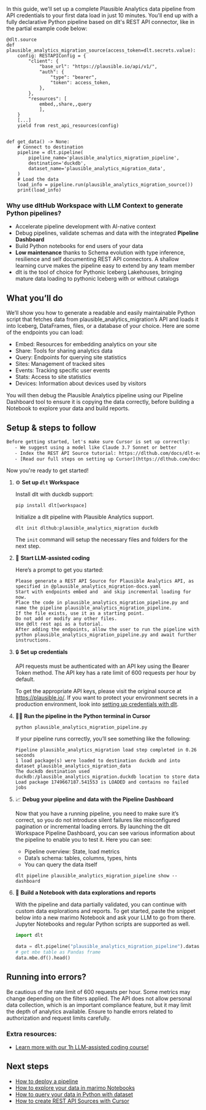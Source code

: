 In this guide, we'll set up a complete Plausible Analytics data pipeline from API credentials to your first data load in just 10 minutes. You'll end up with a fully declarative Python pipeline based on dlt's REST API connector, like in the partial example code below:

```python-outcome
@dlt.source
def plausible_analytics_migration_source(access_token=dlt.secrets.value):
    config: RESTAPIConfig = {
        "client": {
            "base_url": "https://plausible.io/api/v1/",
            "auth": {
                "type": "bearer",
                "token": access_token,
            },
        },
        "resources": [
            embed,,share,,query
            ],
    }
    [...]
    yield from rest_api_resources(config)


def get_data() -> None:
    # Connect to destination
    pipeline = dlt.pipeline(
        pipeline_name='plausible_analytics_migration_pipeline',
        destination='duckdb',
        dataset_name='plausible_analytics_migration_data', 
    )
    # Load the data
    load_info = pipeline.run(plausible_analytics_migration_source())
    print(load_info) 
```

### Why use dltHub Workspace with LLM Context to generate Python pipelines?

- Accelerate pipeline development with AI-native context
- Debug pipelines, validate schemas and data with the integrated **Pipeline Dashboard**
- Build Python notebooks for end users of your data
- **Low maintenance** thanks to Schema evolution with type inference, resilience and self documenting REST API connectors. A shallow learning curve makes the pipeline easy to extend by any team member
- dlt is the tool of choice for Pythonic Iceberg Lakehouses, bringing mature data loading to pythonic Iceberg with or without catalogs

## What you’ll do

We’ll show you how to generate a readable and easily maintainable Python script that fetches data from plausible_analytics_migration’s API and loads it into Iceberg, DataFrames, files, or a database of your choice. Here are some of the endpoints you can load:

- Embed: Resources for embedding analytics on your site
- Share: Tools for sharing analytics data
- Query: Endpoints for querying site statistics
- Sites: Management of tracked sites
- Events: Tracking specific user events
- Stats: Access to site statistics
- Devices: Information about devices used by visitors


You will then debug the Plausible Analytics pipeline using our Pipeline Dashboard tool to ensure it is copying the data correctly, before building a Notebook to explore your data and build reports.

## Setup & steps to follow

```default
Before getting started, let's make sure Cursor is set up correctly:
   - We suggest using a model like Claude 3.7 Sonnet or better
   - Index the REST API Source tutorial: https://dlthub.com/docs/dlt-ecosystem/verified-sources/rest_api/ and add it to context as **@dlt rest api**
   - [Read our full steps on setting up Cursor](https://dlthub.com/docs/dlt-ecosystem/llm-tooling/cursor-restapi#23-configuring-cursor-with-documentation)
```

Now you're ready to get started!

1. ⚙️ **Set up `dlt` Workspace**
    
    Install dlt with duckdb support:
    ```shell
    pip install dlt[workspace]
    ```

    Initialize a dlt pipeline with Plausible Analytics support.
    ```shell
    dlt init dlthub:plausible_analytics_migration duckdb
    ```

    The `init` command will setup the necessary files and folders for the next step.
    
2. 🤠 **Start LLM-assisted coding**
    
    Here’s a prompt to get you started:
    
    ```prompt
    Please generate a REST API Source for Plausible Analytics API, as specified in @plausible_analytics_migration-docs.yaml 
    Start with endpoints embed and  and skip incremental loading for now. 
    Place the code in plausible_analytics_migration_pipeline.py and name the pipeline plausible_analytics_migration_pipeline. 
    If the file exists, use it as a starting point. 
    Do not add or modify any other files. 
    Use @dlt rest api as a tutorial. 
    After adding the endpoints, allow the user to run the pipeline with python plausible_analytics_migration_pipeline.py and await further instructions.
    ```

    
3. 🔒 **Set up credentials** 
    
    API requests must be authenticated with an API key using the Bearer Token method. The API key has a rate limit of 600 requests per hour by default.
    
    To get the appropriate API keys, please visit the original source at https://plausible.io/.
    If you want to protect your environment secrets in a production environment, look into [setting up credentials with dlt](https://dlthub.com/docs/walkthroughs/add_credentials).
    
4. 🏃‍♀️ **Run the pipeline in the Python terminal in Cursor**
    
    ```shell
    python plausible_analytics_migration_pipeline.py
    ```
    
    If your pipeline runs correctly, you’ll see something like the following:
    
    ```shell
    Pipeline plausible_analytics_migration load step completed in 0.26 seconds
    1 load package(s) were loaded to destination duckdb and into dataset plausible_analytics_migration_data
    The duckdb destination used duckdb:/plausible_analytics_migration.duckdb location to store data
    Load package 1749667187.541553 is LOADED and contains no failed jobs
    ```
    
5. 📈 **Debug your pipeline and data with the Pipeline Dashboard**

    Now that you have a running pipeline, you need to make sure it’s correct, so you do not introduce silent failures like misconfigured pagination or incremental loading errors. By launching the dlt Workspace Pipeline Dashboard, you can see various information about the pipeline to enable you to test it. Here you can see:
    - Pipeline overview: State, load metrics
    - Data’s schema: tables, columns, types, hints
    - You can query the data itself
    
    ```shell
    dlt pipeline plausible_analytics_migration_pipeline show --dashboard
    ```
    
6. 🐍 **Build a Notebook with data explorations and reports**

    With the pipeline and data partially validated, you can continue with custom data explorations and reports. To get started, paste the snippet below into a new marimo Notebook and ask your LLM to go from there. Jupyter Notebooks and regular Python scripts are supported as well.

    
    ```python
    import dlt

   data = dlt.pipeline("plausible_analytics_migration_pipeline").dataset()
   # get mbe table as Pandas frame
   data.mbe.df().head()
    ```

## Running into errors?

Be cautious of the rate limit of 600 requests per hour. Some metrics may change depending on the filters applied. The API does not allow personal data collection, which is an important compliance feature, but it may limit the depth of analytics available. Ensure to handle errors related to authorization and request limits carefully.

### Extra resources:

- [Learn more with our 1h LLM-assisted coding course!](https://www.youtube.com/watch?v=GGid70rnJuM)

## Next steps

- [How to deploy a pipeline](https://dlthub.com/docs/walkthroughs/deploy-a-pipeline)
- [How to explore your data in marimo Notebooks](https://dlthub.com/docs/general-usage/dataset-access/marimo)
- [How to query your data in Python with dataset](https://dlthub.com/docs/general-usage/dataset-access/dataset)
- [How to create REST API Sources with Cursor](https://dlthub.com/docs/dlt-ecosystem/llm-tooling/cursor-restapi)